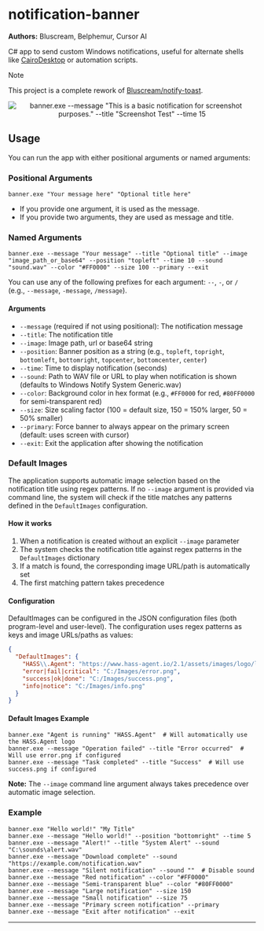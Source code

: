 # notification-banner

**Authors:** Bluscream, Belphemur, Cursor AI

C# app to send custom Windows notifications, useful for alternate shells like [CairoDesktop](https://github.com/cairoshell/cairoshell) or automation scripts.

> [!NOTE]
> This project is a complete rework of [Bluscream/notify-toast](https://github.com/Bluscream/notify-toast).

<center>
  
![banner.exe --message "This is a basic notification for screenshot purposes." --title "Screenshot Test" --time 15](https://files.catbox.moe/6rp9tq.png)

</center>

## Usage

You can run the app with either positional arguments or named arguments:

### Positional Arguments
```
banner.exe "Your message here" "Optional title here"
```
- If you provide one argument, it is used as the message.
- If you provide two arguments, they are used as message and title.

### Named Arguments
```
banner.exe --message "Your message" --title "Optional title" --image "image_path_or_base64" --position "topleft" --time 10 --sound "sound.wav" --color "#FF0000" --size 100 --primary --exit
```
You can use any of the following prefixes for each argument: `--`, `-`, or `/` (e.g., `--message`, `-message`, `/message`).

#### Arguments
- `--message` (required if not using positional): The notification message
- `--title`: The notification title
- `--image`: Image path, url or base64 string
- `--position`: Banner position as a string (e.g., `topleft`, `topright`, `bottomleft`, `bottomright`, `topcenter`, `bottomcenter`, `center`)
- `--time`: Time to display notification (seconds)
- `--sound`: Path to WAV file or URL to play when notification is shown (defaults to Windows Notify System Generic.wav)
- `--color`: Background color in hex format (e.g., `#FF0000` for red, `#80FF0000` for semi-transparent red)
- `--size`: Size scaling factor (100 = default size, 150 = 150% larger, 50 = 50% smaller)
- `--primary`: Force banner to always appear on the primary screen (default: uses screen with cursor)
- `--exit`: Exit the application after showing the notification

### Default Images
The application supports automatic image selection based on the notification title using regex patterns. If no `--image` argument is provided via command line, the system will check if the title matches any patterns defined in the `DefaultImages` configuration.

#### How it works
1. When a notification is created without an explicit `--image` parameter
2. The system checks the notification title against regex patterns in the `DefaultImages` dictionary
3. If a match is found, the corresponding image URL/path is automatically set
4. The first matching pattern takes precedence

#### Configuration
DefaultImages can be configured in the JSON configuration files (both program-level and user-level). The configuration uses regex patterns as keys and image URLs/paths as values:

```json
{
  "DefaultImages": {
    "HASS\\.Agent": "https://www.hass-agent.io/2.1/assets/images/logo/logo-256.png",
    "error|fail|critical": "C:/Images/error.png",
    "success|ok|done": "C:/Images/success.png",
    "info|notice": "C:/Images/info.png"
  }
}
```

#### Default Images Example
```
banner.exe "Agent is running" "HASS.Agent"  # Will automatically use the HASS.Agent logo
banner.exe --message "Operation failed" --title "Error occurred"  # Will use error.png if configured
banner.exe --message "Task completed" --title "Success"  # Will use success.png if configured
```

**Note:** The `--image` command line argument always takes precedence over automatic image selection.

### Example
```
banner.exe "Hello world!" "My Title"
banner.exe --message "Hello world!" --position "bottomright" --time 5
banner.exe --message "Alert!" --title "System Alert" --sound "C:\sounds\alert.wav"
banner.exe --message "Download complete" --sound "https://example.com/notification.wav"
banner.exe --message "Silent notification" --sound ""  # Disable sound
banner.exe --message "Red notification" --color "#FF0000"
banner.exe --message "Semi-transparent blue" --color "#80FF0000"
banner.exe --message "Large notification" --size 150
banner.exe --message "Small notification" --size 75
banner.exe --message "Primary screen notification" --primary
banner.exe --message "Exit after notification" --exit
```

---
